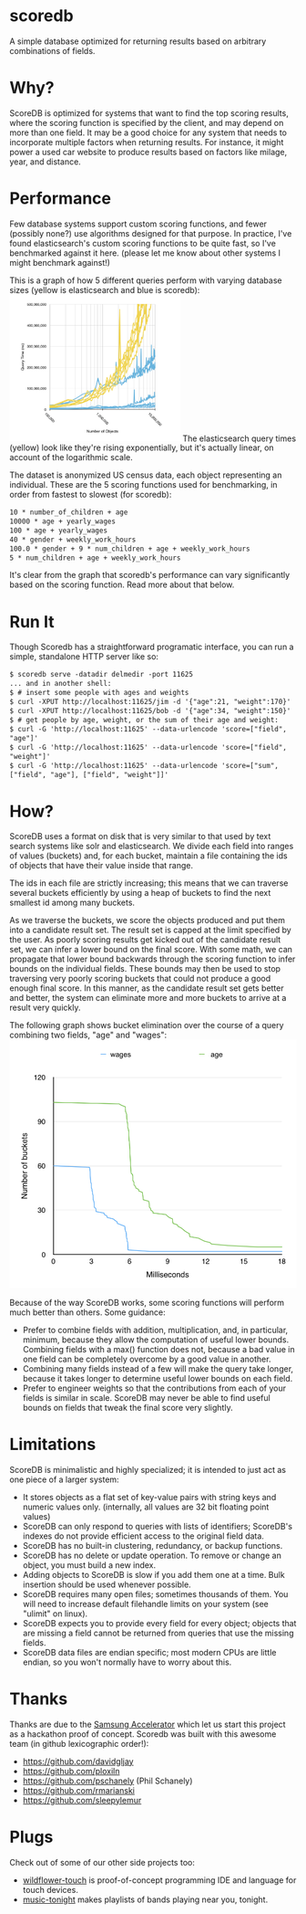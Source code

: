 # scoredb

A simple database optimized for returning results based on arbitrary combinations of fields.


# Why?

ScoreDB is optimized for systems that want to find the top scoring results, where the scoring function is specified by the client, 
and may depend on more than one field.
It may be a good choice for any system that needs to incorporate multiple factors when returning results.
For instance, it might power a used car website to produce results based on factors like milage, year, and distance.

# Performance

Few database systems support custom scoring functions, and fewer (possibly none?) use algorithms designed for that purpose.
In practice, I've found elasticsearch's custom scoring functions to be quite fast, so I've benchmarked against it here.
(please let me know about other systems I might benchmark against!)

This is a graph of how 5 different queries perform with varying database sizes (yellow is elasticsearch and blue is scoredb):
<img src="scale_performance.png" width="300">
The elasticsearch query times (yellow) look like they're rising exponentially, but it's actually linear, on account of the logarithmic scale.

The dataset is anonymized US census data, each object representing an individual.  These are the 5 scoring functions used for benchmarking, in order from fastest to slowest (for scoredb):

```
10 * number_of_children + age
10000 * age + yearly_wages
100 * age + yearly_wages
40 * gender + weekly_work_hours
100.0 * gender + 9 * num_children + age + weekly_work_hours
5 * num_children + age + weekly_work_hours
```

It's clear from the graph that scoredb's performance can vary significantly based on the scoring function.
Read more about that below.

# Run It

Though Scoredb has a straightforward programatic interface, you can run a simple, standalone HTTP server like so:

```
$ scoredb serve -datadir delmedir -port 11625
... and in another shell:
$ # insert some people with ages and weights
$ curl -XPUT http://localhost:11625/jim -d '{"age":21, "weight":170}'
$ curl -XPUT http://localhost:11625/bob -d '{"age":34, "weight":150}'
$ # get people by age, weight, or the sum of their age and weight:
$ curl -G 'http://localhost:11625' --data-urlencode 'score=["field", "age"]'
$ curl -G 'http://localhost:11625' --data-urlencode 'score=["field", "weight"]'
$ curl -G 'http://localhost:11625' --data-urlencode 'score=["sum", ["field", "age"], ["field", "weight"]]'
```

# How?

ScoreDB uses a format on disk that is very similar to that used by text search systems like solr and elasticsearch.
We divide each field into ranges of values (buckets) and, for each bucket, maintain a file containing the ids of objects that have their value inside that range.

The ids in each file are strictly increasing; this means that we can traverse several buckets efficiently by using a heap of buckets to find the next smallest id among many buckets.

As we traverse the buckets, we score the objects produced and put them into a candidate result set.  The result set is capped at the limit specified by the user.  As poorly scoring results get kicked out of the candidate result set, we can infer a lower bound on the final score.  With some math, we can propagate that lower bound backwards through the scoring function to infer bounds on the individual fields.  These bounds may then be used to stop traversing very poorly scoring buckets that could not produce a good enough final score.  In this manner, as the candidate result set gets better and better, the system can eliminate more and more buckets to arrive at a result very quickly.

The following graph shows bucket elimination over the course of a query combining two fields, "age" and "wages":
<img src="bucket_execution.png" widht="300">

Because of the way ScoreDB works, some scoring functions will perform much better than others.  Some guidance:

* Prefer to combine fields with addition, multiplication, and, in particular, minimum, because they allow the computation of useful lower bounds.  Combining fields with a max() function does not, because a bad value in one field can be completely overcome by a good value in another.
* Combining many fields instead of a few will make the query take longer, because it takes longer to determine useful lower bounds on each field.
* Prefer to engineer weights so that the contributions from each of your fields is similar in scale.  ScoreDB may never be able to find useful bounds on fields that tweak the final score very slightly.


# Limitations

ScoreDB is minimalistic and highly specialized; it is intended to just act as one piece of a larger system:
* It stores objects as a flat set of key-value pairs with string keys and numeric values only. (internally, all values are 32 bit floating point values)
* ScoreDB can only respond to queries with lists of identifiers; ScoreDB's indexes do not provide efficient access to the original field data.
* ScoreDB has no built-in clustering, redundancy, or backup functions.
* ScoreDB has no delete or update operation.  To remove or change an object, you must build a new index.
* Adding objects to ScoreDB is slow if you add them one at a time.  Bulk insertion should be used whenever possible.
* ScoreDB requires many open files; sometimes thousands of them.  You will need to increase default filehandle limits on your system (see "ulimit" on linux).
* ScoreDB expects you to provide every field for every object; objects that are missing a field cannot be returned from queries that use the missing fields.
* ScoreDB data files are endian specific; most modern CPUs are little endian, so you won't normally have to worry about this.

# Thanks

Thanks are due to the [Samsung Accelerator](http://samsungaccelerator.com) which let us start this project as a hackathon proof of concept.  Scoredb was built with this awesome team (in github lexicographic order!):

* https://github.com/davidgljay
* https://github.com/ploxiln
* https://github.com/pschanely (Phil Schanely)
* https://github.com/rmarianski
* https://github.com/sleepylemur

# Plugs

Check out of some of our other side projects too:

* [wildflower-touch](https://github.com/pschanely/wildflower-touch) is proof-of-concept programming IDE and language for touch devices.
* [music-tonight](http://musictonightapp.com) makes playlists of bands playing near you, tonight.
